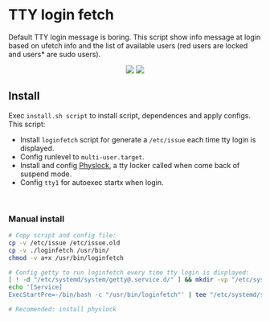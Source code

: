 # TTY login fetch
Default TTY login message is boring. This script show info message at login based on ufetch info and the list of available users (red users are locked and users* are sudo users).

<p align="center">
	<img src="https://user-images.githubusercontent.com/32820131/80919528-ae631400-8d6a-11ea-9898-d51c80ce1250.png">
	<img src="https://user-images.githubusercontent.com/32820131/80919527-adca7d80-8d6a-11ea-9e7b-7a7519453d6c.png">
</p>

## Install
Exec `install.sh script` to install script, dependences and apply configs. This script:
  * Install `loginfetch` script for generate a `/etc/issue` each time tty login is displayed.
  * Config runlevel to `multi-user.target`.
  * Install and config [Physlock](https://github.com/muennich/physlock), a tty locker called when come back of suspend mode.
  * Config `tty1` for autoexec startx when login.

&nbsp; 
### Manual install
```bash
# Copy script and config file:
cp -v /etc/issue /etc/issue.old
cp -v ./loginfetch /usr/bin/
chmod -v a+x /usr/bin/loginfetch

# Config getty to run loginfetch every time tty login is displayed:
[ ! -d "/etc/systemd/system/getty@.service.d/" ] && mkdir -vp "/etc/systemd/system/getty@.service.d/"
echo '[Service]
ExecStartPre=-/bin/bash -c "/usr/bin/loginfetch"' | tee "/etc/systemd/system/getty@.service.d/override.conf"

# Recomended: install physlock
```
